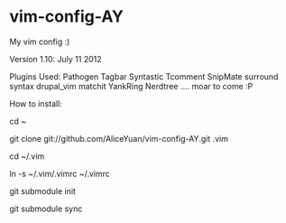 vim-config-AY
=============

My vim config :)

Version 1.10: July 11 2012

Plugins Used:
Pathogen
Tagbar
Syntastic
Tcomment
SnipMate
surround
syntax
drupal_vim
matchit
YankRing
Nerdtree
....
moar to come :P



How to install:

cd ~

git clone git://github.com/AliceYuan/vim-config-AY.git .vim

cd ~/.vim

ln -s ~/.vim/.vimrc ~/.vimrc

git submodule init

git submodule sync


